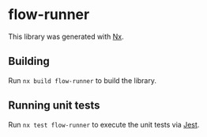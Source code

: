# flow-runner

This library was generated with [Nx](https://nx.dev).

## Building

Run `nx build flow-runner` to build the library.

## Running unit tests

Run `nx test flow-runner` to execute the unit tests via [Jest](https://jestjs.io).
